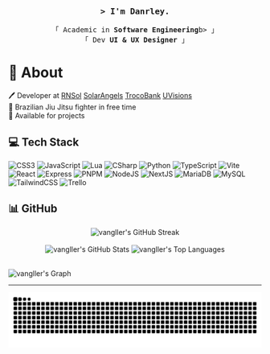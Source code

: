 <h3 align="center">
    <samp>
        &gt; I'm <b>Danrley</b>.
    </samp>
</h3>

<p align="center"> 
  <samp>
    「 Academic in <b>Software Engineering</b>b> 」
    <br>
    「 Dev <b>UI & UX Designer</b> 」
  </samp>
  <br>
</p>

# 💫 About

🖊️ Developer at [RNSol](https://rnsol.com.br) [SolarAngels](https://solarangels.com.br) [TrocoBank](https://trocobank.com.br) [UVisions](http://uvisions.com.br)<br>
🥋 Brazilian Jiu Jitsu fighter in free time<br>
🚀 Available for projects<br>

## 💻 Tech Stack
![CSS3](https://img.shields.io/badge/css3-%231572B6.svg?style=for-the-badge&logo=css3&logoColor=white)
![JavaScript](https://img.shields.io/badge/javascript-%23323330.svg?style=for-the-badge&logo=javascript&logoColor=%23F7DF1E)
![Lua](https://img.shields.io/badge/lua-%232C2D72.svg?style=for-the-badge&logo=lua&logoColor=white)
![CSharp](https://img.shields.io/badge/C%23-239120.svg?style=for-the-badge&logo=c#&logoColor=white)
![Python](https://img.shields.io/badge/python-3670A0?style=for-the-badge&logo=python&logoColor=ffdd54)
![TypeScript](https://img.shields.io/badge/typescript-%23007ACC.svg?style=for-the-badge&logo=typescript&logoColor=white)
![Vite](https://img.shields.io/badge/vite-%23646CFF.svg?style=for-the-badge&logo=vite&logoColor=white)
![React](https://img.shields.io/badge/react-%2320232a.svg?style=for-the-badge&logo=react&logoColor=%2361DAFB)
![Express](https://img.shields.io/badge/Express.js-404D59?style=for-the-badge)
![PNPM](https://img.shields.io/badge/pnpm-%234a4a4a.svg?style=for-the-badge&logo=pnpm&logoColor=f69220)
![NodeJS](https://img.shields.io/badge/node.js-6DA55F?style=for-the-badge&logo=node.js&logoColor=white)
![NextJS](https://img.shields.io/badge/nextjs-black?style=for-the-badge&logo=next.js&logoColor=white)
![MariaDB](https://img.shields.io/badge/MariaDB-003545?style=for-the-badge&logo=mariadb&logoColor=white)
![MySQL](https://img.shields.io/badge/MySQL-20232A?logo=mysql&logoColor=white&style=for-the-badge)
![TailwindCSS](https://img.shields.io/badge/tailwindcss-%2338B2AC.svg?style=for-the-badge&logo=tailwind-css&logoColor=white)
![Trello](https://img.shields.io/badge/Trello-%23026AA7.svg?style=for-the-badge&logo=Trello&logoColor=white)

## 📊 GitHub

<div align="center">
    <img src="https://github-readme-streak-stats.herokuapp.com/?user=vangller&theme=radical&hide_border=false" alt="vangller's GitHub Streak" />
</div>
<br>
<div align="center">
    <img src="https://github-readme-stats.vercel.app/api?username=vangller&theme=radical&hide_border=false&include_all_commits=true&count_private=true" alt="vangller's GitHub Stats"  height="192px" width="49.5%" />
    <img src="https://github-readme-stats.vercel.app/api/top-langs/?username=vangller&theme=radical&hide_border=false&include_all_commits=true&count_private=true&layout=compact" alt="vangller's Top Languages"  height="192px" width="49.5%" />
</div>
<br>

![vangller's Graph](https://github-readme-activity-graph.vercel.app/graph?username=vangller&custom_title=vangller'%20GitHub%20Activity%20Graph&area=true&theme=redical)

---
<p align="center">
  <img src="https://github.com/minemalox/minemalox/blob/output/github-contribution-grid-snake-dark.svg">
</p>
